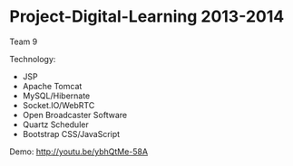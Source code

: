 Project-Digital-Learning 2013-2014
========================

Team 9

Technology:
  - JSP
  - Apache Tomcat
  - MySQL/Hibernate
  - Socket.IO/WebRTC
  - Open Broadcaster Software
  - Quartz Scheduler
  - Bootstrap CSS/JavaScript

Demo: http://youtu.be/ybhQtMe-58A

